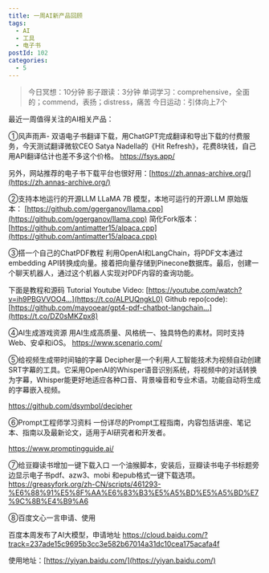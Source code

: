```yaml
---
title: 一周AI新产品回顾
tags:
  - AI
  - 工具
  - 电子书
postId: 102
categories:
  - 5
---
```


> 今日冥想：10分钟
> 影子跟读：3分钟
> 单词学习：comprehensive，全面的；commend，表扬；distress，痛苦
> 今日运动：引体向上7个

最近一周值得关注的AI相关产品：

①风声雨声- 双语电子书翻译下载，用ChatGPT完成翻译和导出下载的付费服务，今天测试翻译微软CEO Satya Nadella的《Hit Refresh》，花费8块钱，自己用API翻译估计也差不多这个价格。
https://fsys.app/

另外，网站推荐的电子书下载平台也很好用：[https://zh.annas-archive.org/](https://zh.annas-archive.org/)

②支持本地运行的开源LLM
LLaMA 7B 模型，本地可运行的开源LLM
原始版本： [https://github.com/ggerganov/llama.cpp](https://github.com/ggerganov/llama.cpp)
简化Fork版本：[https://github.com/antimatter15/alpaca.cpp](https://github.com/antimatter15/alpaca.cpp)

③搭一个自己的ChatPDF教程
利用OpenAI和LangChain，将PDF文本通过embedding API转换成向量。接着把向量存储到Pinecone数据库。最后，创建一个聊天机器人，通过这个机器人实现对PDF内容的查询功能。

下面是教程和源码
Tutorial Youtube Video: [https://youtube.com/watch?v=ih9PBGVVOO4…](https://t.co/ALPUQngkL0) 
Github repo(code): [https://github.com/mayooear/gpt4-pdf-chatbot-langchain…](https://t.co/DZ0sMKZpx8)

④AI生成游戏资源
用AI生成高质量、风格统一、独具特色的素材。同时支持Web、安卓和iOS。
https://www.scenario.com/

⑤给视频生成带时间轴的字幕
Decipher是一个利用人工智能技术为视频自动创建SRT字幕的工具。它采用OpenAI的Whisper语音识别系统，将视频中的对话转换为字幕，Whisper能更好地适应各种口音、背景噪音和专业术语。功能自动将生成的字幕嵌入视频。

https://github.com/dsymbol/decipher

⑥Prompt工程师学习资料
一份详尽的Prompt工程指南，内容包括讲座、笔记本、指南以及最新论文，适用于AI研究者和开发者。

https://www.promptingguide.ai/

⑦给豆瓣读书增加一键下载入口
一个油猴脚本，安装后，豆瓣读书电子书标题旁边显示电子书pdf、azw3、mobi 和epub格式一键下载选项。
https://greasyfork.org/zh-CN/scripts/461293-%E6%88%91%E5%8F%AA%E6%83%B3%E5%A5%BD%E5%A5%BD%E7%9C%8B%E4%B9%A6

⑧百度文心一言申请、使用

百度本周发布了AI大模型，申请地址
https://cloud.baidu.com/?track=237ade15c9695b3cc3e582b67014a31dc10cea175acafa4f

使用地址：[https://yiyan.baidu.com/](https://yiyan.baidu.com/)








